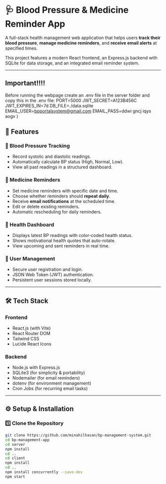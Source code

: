 # 🩺 Blood Pressure & Medicine Reminder App

A full-stack health management web application that helps users **track their blood pressure**, **manage medicine reminders**, and **receive email alerts** at specified times.

This project features a modern React frontend, an Express.js backend with SQLite for data storage, and an integrated email reminder system.

---

## Important!!!!
Before running the webpage create an .env file in the server folder and copy this in the .env file:
PORT=5000
JWT_SECRET=A123B456C
JWT_EXPIRES_IN=7d
DB_FILE=./data.sqlite
EMAIL_USER=bpportalsystem@gmail.com
EMAIL_PASS=ddwi gncj iqys aogv
)

## 🚀 Features

### 💉 Blood Pressure Tracking
- Record systolic and diastolic readings.
- Automatically calculate BP status (High, Normal, Low).
- View all past readings in a structured dashboard.

### 💊 Medicine Reminders
- Set medicine reminders with specific date and time.
- Choose whether reminders should **repeat daily**.
- Receive **email notifications** at the scheduled time.
- Edit or delete existing reminders.
- Automatic rescheduling for daily reminders.

### 🧘 Health Dashboard
- Displays latest BP readings with color-coded health status.
- Shows motivational health quotes that auto-rotate.
- View upcoming and sent reminders in real time.

### 👤 User Management
- Secure user registration and login.
- JSON Web Token (JWT) authentication.
- Persistent user sessions stored locally.

---

## 🛠️ Tech Stack

### **Frontend**
- React.js (with Vite)
- React Router DOM
- Tailwind CSS
- Lucide React Icons

### **Backend**
- Node.js with Express.js
- SQLite3 (for simplicity & portability)
- Nodemailer (for email reminders)
- dotenv (for environment management)
- Cron Jobs (for recurring email tasks)

---


## ⚙️ Setup & Installation

### 1️⃣ Clone the Repository
```bash
git clone https://github.com/minahilhasan/bp-management-system.git
cd bp-management-app
cd server
npm install
cd ..
cd client
npm install
cd ..
npm install concurrently --save-dev
npm start

